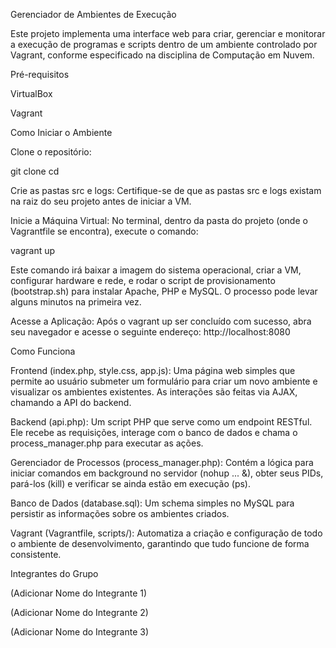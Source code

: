 Gerenciador de Ambientes de Execução

Este projeto implementa uma interface web para criar, gerenciar e monitorar a execução de programas e scripts dentro de um ambiente controlado por Vagrant, conforme especificado na disciplina de Computação em Nuvem.

Pré-requisitos

VirtualBox

Vagrant

Como Iniciar o Ambiente

Clone o repositório:

git clone <url-do-seu-repositorio>
cd <nome-da-pasta-do-projeto>


Crie as pastas src e logs:
Certifique-se de que as pastas src e logs existam na raiz do seu projeto antes de iniciar a VM.

Inicie a Máquina Virtual:
No terminal, dentro da pasta do projeto (onde o Vagrantfile se encontra), execute o comando:

vagrant up


Este comando irá baixar a imagem do sistema operacional, criar a VM, configurar hardware e rede, e rodar o script de provisionamento (bootstrap.sh) para instalar Apache, PHP e MySQL. O processo pode levar alguns minutos na primeira vez.

Acesse a Aplicação:
Após o vagrant up ser concluído com sucesso, abra seu navegador e acesse o seguinte endereço:
http://localhost:8080

Como Funciona

Frontend (index.php, style.css, app.js): Uma página web simples que permite ao usuário submeter um formulário para criar um novo ambiente e visualizar os ambientes existentes. As interações são feitas via AJAX, chamando a API do backend.

Backend (api.php): Um script PHP que serve como um endpoint RESTful. Ele recebe as requisições, interage com o banco de dados e chama o process_manager.php para executar as ações.

Gerenciador de Processos (process_manager.php): Contém a lógica para iniciar comandos em background no servidor (nohup ... &), obter seus PIDs, pará-los (kill) e verificar se ainda estão em execução (ps).

Banco de Dados (database.sql): Um schema simples no MySQL para persistir as informações sobre os ambientes criados.

Vagrant (Vagrantfile, scripts/): Automatiza a criação e configuração de todo o ambiente de desenvolvimento, garantindo que tudo funcione de forma consistente.

Integrantes do Grupo

(Adicionar Nome do Integrante 1)

(Adicionar Nome do Integrante 2)

(Adicionar Nome do Integrante 3)